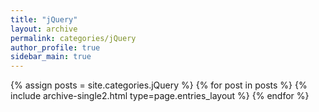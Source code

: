 ```yaml
---
title: "jQuery"
layout: archive
permalink: categories/jQuery
author_profile: true
sidebar_main: true
---
```


{% assign posts = site.categories.jQuery %}
{% for post in posts %} {% include archive-single2.html type=page.entries_layout %} {% endfor %}